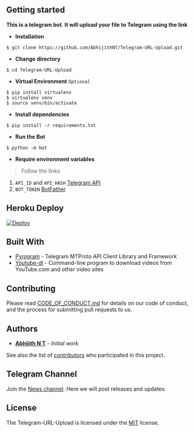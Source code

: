 ## Getting started


**This is a telegram bot. It will upload your file to Telegram using the link**

- **Installation**
```shell
$ git clone https://github.com/AbhijithNT/Telegram-URL-Upload.git
```
- **Change directory**
```shell
$ cd Telegram-URL-Upload
```
- **Virtual Environment** `Optional`
```shell
$ pip install virtualenv
$ virtualenv venv
$ source venv/bin/activate
```
- **Install dependencies**
```shell
$ pip install -r requirements.txt
```
- **Run the Bot**
```shell
$ python -m bot
```
 - **Require environment variables**
> Follow the links
1. `API_ID` and `API_HASH` [Telegram API](https://my.telegram.org/)
2. `BOT_TOKEN` [BotFather](https://telegram.me/BotFather)


## Heroku Deploy

[![Deploy](https://www.herokucdn.com/deploy/button.svg)](https://heroku.com/deploy)

## Built With

- [Pyrogram](https://github.com/pyrogram/pyrogram) - Telegram MTProto API Client Library and Framework
- [Youtube-dl](https://github.com/ytdl-org/youtube-dl) - Command-line program to download videos from YouTube.com and other video sites

## Contributing

Please read [CODE_OF_CONDUCT.md](https://github.com/AbhijithNT/Telegram-URL-Upload/blob/main/CODE_OF_CONDUCT.md) for details on our code of conduct, and the process for submitting pull requests to us.

## Authors
- **[Abhijith N T](https://github.com/AbhijithNT)** - _Initial work_

See also the list of [contributors](https://github.com/AbhijithNT/Telegram-URL-Upload/contributors) who participated in this project.

## Telegram Channel
Join the [News channel](https://telegram.me/AbhijithNT). Here we will post releases and updates.

## License

The Telegram-URL-Upload is licensed under the [MIT](https://github.com/AbhijithNT/Telegram-URL-Upload/blob/main/LICENSE) license.